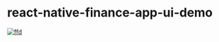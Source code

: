 # react-native-finance-app-ui-demo

<a href="https://ibb.co/GcDYgZ0"><img src="https://i.ibb.co/BqJW8ht/ffd.jpg" alt="ffd" border="0"></a>
